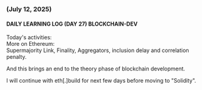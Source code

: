 ### (July 12, 2025)  
#### DAILY LEARNING LOG (DAY 27) BLOCKCHAIN-DEV  
Today's activities:  
More on Ethereum:  
Supermajority Link, Finality, Aggregators, inclusion delay and correlation penalty.  

And this brings an end to the theory phase of blockchain development.  

I will continue with eth[.]build for next few days before moving to "Solidity".